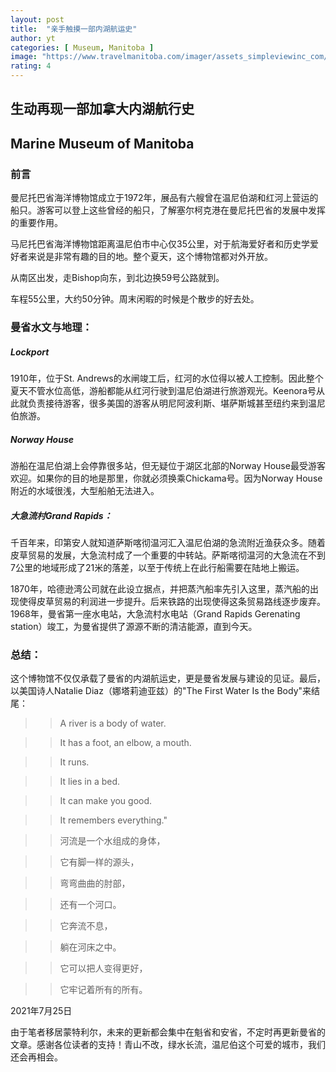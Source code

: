 ```yaml
---
layout: post
title:  "亲手触摸一部内湖航运史"
author: yt
categories: [ Museum, Manitoba ]
image: "https://www.travelmanitoba.com/imager/assets_simpleviewinc_com/simpleview/image/upload/crm/manitoba/Selkirk-Marine-Museum-110_9b6c0591-5056-a36f-238bc8e7522e9760_ae9217944f0738f696c093bccdcb3e55.jpg"
rating: 4
---
```


## 生动再现一部加拿大内湖航行史

## Marine Museum of Manitoba


### 前言

曼尼托巴省海洋博物馆成立于1972年，展品有六艘曾在温尼伯湖和红河上营运的船只。游客可以登上这些曾经的船只，了解塞尔柯克港在曼尼托巴省的发展中发挥的重要作用。

马尼托巴省海洋博物馆距离温尼伯市中心仅35公里，对于航海爱好者和历史学爱好者来说是非常有趣的目的地。整个夏天，这个博物馆都对外开放。

从南区出发，走Bishop向东，到北边换59号公路就到。

车程55公里，大约50分钟。周末闲暇的时候是个散步的好去处。

### 曼省水文与地理：

##### Lockport

1910年，位于St. Andrews的水闸竣工后，红河的水位得以被人工控制。因此整个夏天不管水位高低，游船都能从红河行驶到温尼伯湖进行旅游观光。Keenora号从此就负责接待游客，很多美国的游客从明尼阿波利斯、堪萨斯城甚至纽约来到温尼伯旅游。

##### Norway House

游船在温尼伯湖上会停靠很多站，但无疑位于湖区北部的Norway House最受游客欢迎。如果你的目的地是那里，你就必须换乘Chickama号。因为Norway House附近的水域很浅，大型船舶无法进入。

##### 大急流村Grand Rapids：

千百年来，印第安人就知道萨斯喀彻温河汇入温尼伯湖的急流附近渔获众多。随着皮草贸易的发展，大急流村成了一个重要的中转站。萨斯喀彻温河的大急流在不到7公里的地域形成了21米的落差，以至于传统上在此行船需要在陆地上搬运。

1870年，哈德逊湾公司就在此设立据点，并把蒸汽船率先引入这里，蒸汽船的出现使得皮草贸易的利润进一步提升。后来铁路的出现使得这条贸易路线逐步废弃。1968年，曼省第一座水电站，大急流村水电站（Grand Rapids Gerenating station）竣工，为曼省提供了源源不断的清洁能源，直到今天。

### 总结：

这个博物馆不仅仅承载了曼省的内湖航运史，更是曼省发展与建设的见证。最后，以美国诗人Natalie Diaz（娜塔莉迪亚兹）的"The First Water Is the Body"来结尾：

>> A river is a body of water.

>> It has a foot, an elbow, a mouth.

>> It runs.

>> It lies in a bed.

>> It can make you good.

>> It remembers everything."

>> 河流是一个水组成的身体，

>> 它有脚一样的源头，

>> 弯弯曲曲的肘部，

>> 还有一个河口。

>> 它奔流不息，

>> 躺在河床之中。

>> 它可以把人变得更好，

>> 它牢记着所有的所有。

2021年7月25日

由于笔者移居蒙特利尔，未来的更新都会集中在魁省和安省，不定时再更新曼省的文章。感谢各位读者的支持！青山不改，绿水长流，温尼伯这个可爱的城市，我们还会再相会。

